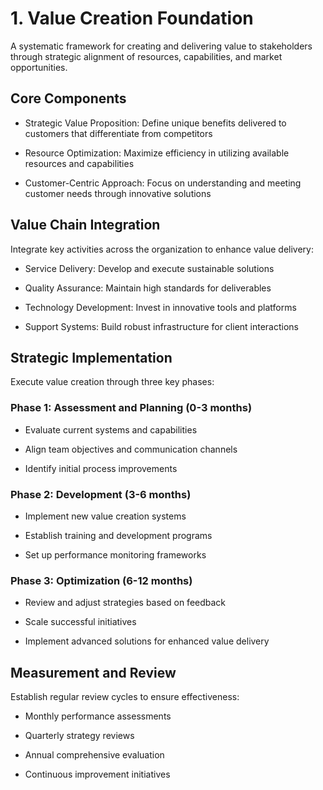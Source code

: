 # 1. Value Creation Foundation

A systematic framework for creating and delivering value to stakeholders through strategic alignment of resources, capabilities, and market opportunities.

## Core Components

- Strategic Value Proposition: Define unique benefits delivered to customers that differentiate from competitors

- Resource Optimization: Maximize efficiency in utilizing available resources and capabilities

- Customer-Centric Approach: Focus on understanding and meeting customer needs through innovative solutions

## Value Chain Integration

Integrate key activities across the organization to enhance value delivery:

- Service Delivery: Develop and execute sustainable solutions

- Quality Assurance: Maintain high standards for deliverables

- Technology Development: Invest in innovative tools and platforms

- Support Systems: Build robust infrastructure for client interactions

## Strategic Implementation

Execute value creation through three key phases:

### Phase 1: Assessment and Planning (0-3 months)

- Evaluate current systems and capabilities

- Align team objectives and communication channels

- Identify initial process improvements

### Phase 2: Development (3-6 months)

- Implement new value creation systems

- Establish training and development programs

- Set up performance monitoring frameworks

### Phase 3: Optimization (6-12 months)

- Review and adjust strategies based on feedback

- Scale successful initiatives

- Implement advanced solutions for enhanced value delivery

## Measurement and Review

Establish regular review cycles to ensure effectiveness:

- Monthly performance assessments

- Quarterly strategy reviews

- Annual comprehensive evaluation

- Continuous improvement initiatives